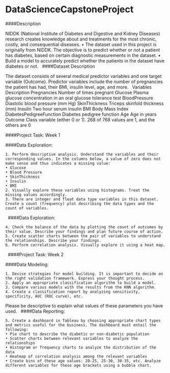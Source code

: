 # DataScienceCapstoneProject

####Description

NIDDK (National Institute of Diabetes and Digestive and Kidney Diseases) research creates knowledge about and treatments for the most chronic, costly, and consequential diseases.
    • The dataset used in this project is originally from NIDDK. The objective is to predict whether or not a patient has diabetes, based on certain diagnostic measurements in the dataset.
    • Build a model to accurately predict whether the patients in the dataset have diabetes or not.
 
####Dataset Description

The dataset consists of several medical predictor variables and one target variable (Outcome). Predictor variables include the number of pregnancies the patient has had, their BMI, insulin level, age, and more.
 
Variables                    Description
Pregnancies                  Number of times pregnant
Glucose                      Plasma glucose concentration in an oral glucose tolerance test
BloodPressure                Diastolic blood pressure (mm Hg)
SkinThickness                Triceps skinfold thickness (mm)
Insulin                      Two hour serum insulin
BMI                          Body Mass Index
DiabetesPedigreeFunction     Diabetes pedigree function
Age                          Age in years
Outcome                      Class variable (either 0 or 1). 268 of 768 values are 1, and the others are 0

####Project Task: Week 1

####Data Exploration:

    1. Perform descriptive analysis. Understand the variables and their corresponding values. In the columns below, a value of zero does not make sense and thus indicates a missing value:
    • Glucose
    • Blood Pressure
    • SkinThickness
    • Insulin
    • BMI
    2. Visually explore these variables using histograms. Treat the missing values accordingly.
    3. There are integer and float data type variables in this dataset. Create a count (frequency) plot describing the data types and the count of variables. 
 
####Data Exploration:

    4. Check the balance of the data by plotting the count of outcomes by their value. Describe your findings and plan future course of action.
    5. Create scatter charts between the pair of variables to understand the relationships. Describe your findings.
    6. Perform correlation analysis. Visually explore it using a heat map.
 
####Project Task: Week 2

####Data Modeling:

    1. Devise strategies for model building. It is important to decide on the right validation framework. Express your thought process. 
    2. Apply an appropriate classification algorithm to build a model.
    3. Compare various models with the results from the KNN algorithm.
    4. Create a classification report by analyzing sensitivity, specificity, AUC (ROC curve), etc.
Please be descriptive to explain what values of these parameters you have used.
 
####Data Reporting:

    5. Create a dashboard in Tableau by choosing appropriate chart types and metrics useful for the business. The dashboard must entail the following:
    • Pie chart to describe the diabetic or non-diabetic population
    • Scatter charts between relevant variables to analyze the relationships
    • Histogram or frequency charts to analyze the distribution of the data
    • Heatmap of correlation analysis among the relevant variables
    • Create bins of these age values: 20-25, 25-30, 30-35, etc. Analyze different variables for these age brackets using a bubble chart.

